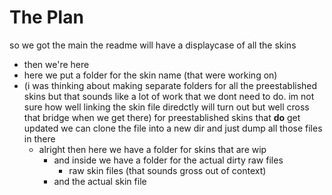 # The Plan
so we got the main
the readme will have a displaycase of all the skins
- then we're here
- here we put a folder for the skin name (that were working on)
- (i was thinking about making separate folders for all the preestablished skins but that sounds like a lot of work that we dont need to do. im not sure how well linking the skin file diredctly will turn out but well cross that bridge when we get there) for preestablished skins that __do__ get updated we can clone the file into a new dir and just dump all those files in there
  - alright then here we have a folder for skins that are wip
    - and inside we have a folder for the actual dirty raw files
      - raw skin files (that sounds gross out of context)
    - and the actual skin file
